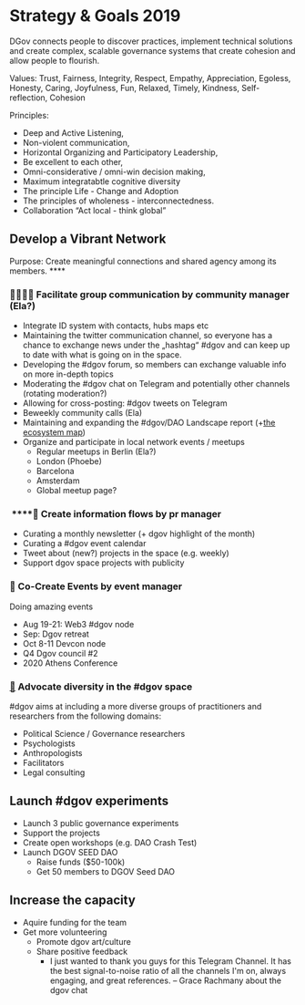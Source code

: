 # Strategy & Goals 2019

DGov connects people to discover practices, implement technical solutions and create complex, scalable governance systems that create cohesion and allow people to flourish.

Values: Trust, Fairness, Integrity, Respect, Empathy, Appreciation, Egoless, Honesty, Caring, Joyfulness, Fun, Relaxed, Timely, Kindness, Self-reflection, Cohesion

Principles:

* Deep and Active Listening,
* Non-violent communication, 
* Horizontal Organizing and Participatory Leadership,
* Be excellent to each other,
* Omni-considerative / omni-win decision making,
* Maximum integratabtle cognitive diversity
* The principle Life - Change and Adoption
* The principles of wholeness - interconnectedness.
* Collaboration “Act local - think global”

## Develop a Vibrant Network

Purpose: Create meaningful connections and shared agency among its members. ****

### 👨‍👨‍👦‍👦 Facilitate group communication by community manager \(Ela?\)

* Integrate ID system with contacts, hubs maps etc
* Maintaining the twitter communication channel, so everyone has a chance to exchange news under the „hashtag“ \#dgov and can keep up to date with what is going on in the space.
* Developing the \#dgov forum, so members can exchange valuable info on more in-depth topics
* Moderating the \#dgov chat on Telegram and potentially other channels \(rotating moderation?\)
* Allowing for cross-posting: \#dgov tweets on Telegram
* Beweekly community calls \(Ela\)
* Maintaining and expanding the \#dgov/DAO Landscape report \(+[the ecosystem map](https://wiki.dgov.foundation/map-of-the-industry-landscape)\)
* Organize and participate in local network events / meetups
  * Regular meetups in Berlin \(Ela?\)
  * London \(Phoebe\)
  * Barcelona
  * Amsterdam
  * Global meetup page?

###  ****💬 Create information flows by pr manager

* Curating a monthly newsletter \(+ dgov highlight of the month\)
* Curating a \#dgov event calendar 
* Tweet about \(new?\) projects in the space \(e.g. weekly\)
* Support dgov space projects with publicity

### 📅 Co-Create Events by event manager

Doing amazing events

* Aug 19-21: Web3 \#dgov node
* Sep: Dgov retreat
* Oct 8-11 Devcon node
* Q4 Dgov council \#2
* 2020 Athens Conference

### [🎌](https://emojipedia.org/crossed-flags/) Advocate diversity in the \#dgov space

\#dgov aims at including a more diverse groups of practitioners and researchers from the following domains:

* Political Science / Governance researchers
* Psychologists
* Anthropologists
* Facilitators
* Legal consulting 

## Launch \#dgov experiments

* Launch 3 public governance experiments
* Support the projects
* Create open workshops \(e.g. DAO Crash Test\)
* Launch DGOV SEED DAO
  * Raise funds \($50-100k\)
  * Get 50 members to DGOV Seed DAO

## Increase the capacity

* Aquire funding for the team
* Get more volunteering
  * Promote dgov art/culture
  * Share positive feedback
    * I just wanted to thank you guys for this Telegram Channel. It has the best signal-to-noise ratio of all the channels I'm on, always engaging, and great references. – Grace Rachmany about the dgov chat

